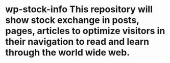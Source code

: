 # wp-stock-info This repository will show stock exchange in posts, pages, articles to optimize visitors in their navigation to read and learn through the world wide web.
